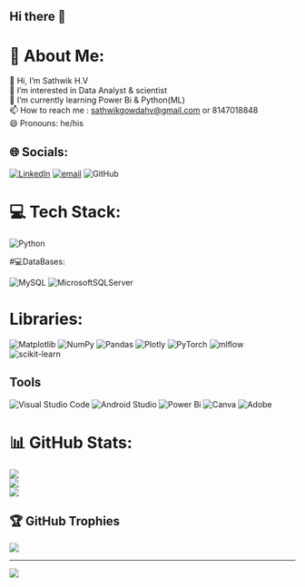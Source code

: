 ## Hi there 👋

# 💫 About Me:
👋 Hi, I’m Sathwik H.V<br>👀 I’m interested in Data Analyst & scientist<br>🌱 I’m currently learning Power Bi & Python(ML)<br>📫 How to reach me : sathwikgowdahv@gmail.com or 8147018848<br>😄 Pronouns: he/his


## 🌐 Socials:
[![LinkedIn](https://img.shields.io/badge/LinkedIn-%230077B5.svg?logo=linkedin&logoColor=white)](https://linkedin.com/in/www.linkedin.com/in/sathwik-gowda-h-v-016568349)
[![email](https://img.shields.io/badge/Email-D14836?logo=gmail&logoColor=white)](mailto:sathwikgowdahv@gmail.com) 
![GitHub](https://img.shields.io/badge/github-%23121011.svg?style=for-the-badge&logo=github&logoColor=white)



# 💻 Tech Stack:
![Python](https://img.shields.io/badge/python-3670A0?style=for-the-badge&logo=python&logoColor=ffdd54) 


#💻DataBases:

![MySQL](https://img.shields.io/badge/mysql-4479A1.svg?style=for-the-badge&logo=mysql&logoColor=white) 
![MicrosoftSQLServer](https://img.shields.io/badge/Microsoft%20SQL%20Server-CC2927?style=for-the-badge&logo=microsoft%20sql%20server&logoColor=white)

# Libraries:
![Matplotlib](https://img.shields.io/badge/Matplotlib-%23ffffff.svg?style=for-the-badge&logo=Matplotlib&logoColor=black)
![NumPy](https://img.shields.io/badge/numpy-%23013243.svg?style=for-the-badge&logo=numpy&logoColor=white) 
![Pandas](https://img.shields.io/badge/pandas-%23150458.svg?style=for-the-badge&logo=pandas&logoColor=white) 
![Plotly](https://img.shields.io/badge/Plotly-%233F4F75.svg?style=for-the-badge&logo=plotly&logoColor=white) 
![PyTorch](https://img.shields.io/badge/PyTorch-%23EE4C2C.svg?style=for-the-badge&logo=PyTorch&logoColor=white) 
![mlflow](https://img.shields.io/badge/mlflow-%23d9ead3.svg?style=for-the-badge&logo=numpy&logoColor=blue) 
![scikit-learn](https://img.shields.io/badge/scikit--learn-%23F7931E.svg?style=for-the-badge&logo=scikit-learn&logoColor=white) 



## Tools
![Visual Studio Code](https://img.shields.io/badge/Visual%20Studio%20Code-0078d7.svg?style=for-the-badge&logo=visual-studio-code&logoColor=white)
![Android Studio](https://img.shields.io/badge/android%20studio-346ac1?style=for-the-badge&logo=android%20studio&logoColor=white)
![Power Bi](https://img.shields.io/badge/power_bi-F2C811?style=for-the-badge&logo=powerbi&logoColor=black)
![Canva](https://img.shields.io/badge/Canva-%2300C4CC.svg?style=for-the-badge&logo=Canva&logoColor=white) 
![Adobe](https://img.shields.io/badge/adobe-%23FF0000.svg?style=for-the-badge&logo=adobe&logoColor=white)








# 📊 GitHub Stats:
![](https://github-readme-stats.vercel.app/api?username=SathwikInsights&theme=dark&hide_border=false&include_all_commits=false&count_private=false)<br/>
![](https://nirzak-streak-stats.vercel.app/?user=SathwikInsights&theme=dark&hide_border=false)<br/>
![](https://github-readme-stats.vercel.app/api/top-langs/?username=SathwikInsights&theme=dark&hide_border=false&include_all_commits=false&count_private=false&layout=compact)

## 🏆 GitHub Trophies
![](https://github-profile-trophy.vercel.app/?username=SathwikInsights&theme=radical&no-frame=false&no-bg=true&margin-w=4)

---
[![](https://visitcount.itsvg.in/api?id=SathwikInsights&icon=0&color=0)](https://visitcount.itsvg.in)

<!-- Proudly created with GPRM ( https://gprm.itsvg.in ) -->
